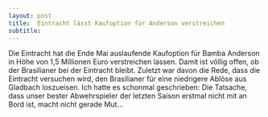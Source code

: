 ```yaml
---
layout: post
title:  Eintracht lässt Kaufoption für Anderson verstreichen
subtitle:  
---
```


Die Eintracht hat die Ende Mai auslaufende Kaufoption für Bamba Anderson in Höhe von 1,5 Millionen Euro verstreichen lassen. Damit ist völlig offen, ob der Brasilianer bei der Eintracht bleibt. Zuletzt war davon die Rede, dass die Eintracht versuchen wird, den Brasilianer für eine niedrigere Ablöse aus Gladbach loszueisen. Ich hatte es schonmal geschrieben: Die Tatsache, dass unser bester Abwehrspieler der letzten Saison erstmal nicht mit an Bord ist, macht nicht gerade Mut...


